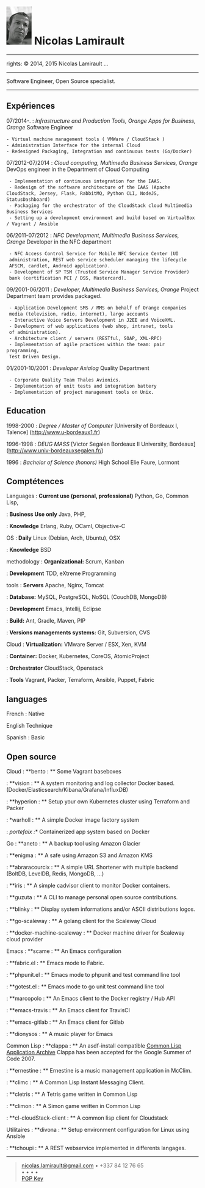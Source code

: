 ![](me.jpg) Nicolas Lamirault
===========================================
---
rights: © 2014, 2015 Nicolas Lamirault
...

----

Software Engineer, Open Source specialist.

----

Expériences
--------------

07/2014-.
:    *Infrastructure and Production Tools, Orange Apps for Business, Orange*
     Software Engineer

    - Virtual machine management tools ( VMWare / CloudStack )
    - Administration Interface for the internal Cloud
    - Redesigned Packaging, Integration and continuous tests (Go/Docker)

07/2012-07/2014
:    *Cloud computing, Multimedia Business Services, Orange*
     DevOps engineer in the Department of Cloud Computing

     - Implementation of continuous integration for the IAAS.
     - Redesign of the software architecture of the IAAS (Apache CloudStack, Jersey, Flask, RabbitMQ, Python CLI, NodeJS, StatusDashboard)
     - Packaging for the orchestrator of the CloudStack cloud Multimedia Business Services
     - Setting up a development environment and build based on VirtualBox / Vagrant / Ansible

06/2011-07/2012
:    *NFC Development, Multimedia Business Services, Orange*
     Developer in the NFC department

     - NFC Access Control Service for Mobile NFC Service Center (UI
     administration, REST web service scheduler managing the lifecycle
     AFSCM, cardlet, Android application).
     - Development of SP TSM (Trusted Service Manager Service Provider)
     bank (certification PCI / DSS, Mastercard).

09/2001-06/2011
:   *Developer, Multimedia Business Services, Orange*
     Project Department team provides packaged.

     - Application Development SMS / MMS on behalf of Orange companies
     media (television, radio, internet), large accounts
     - Interactive Voice Servers Development in J2EE and VoiceXML.
     - Development of web applications (web shop, intranet, tools
     of administration).
     - Architecture client / servers (RESTful, SOAP, XML-RPC)
     - Implementation of agile practices within the team: pair programming,
     Test Driven Design.

01/2001-10/2001
:    *Developer Axialog*
     Quality Department

     - Corporate Quality Team Thales Avionics.
     - Implementation of unit tests and integration battery
     - Implementation of project management tools on Unix.


Education
-------------

1998-2000
:    *Degree / Master of Computer*
     [University of Bordeaux I, Talence] (http://www.u-bordeaux1.fr)

1996-1998
:    *DEUG MASS*
     [Victor Segalen Bordeaux II University, Bordeaux] (http://www.univ-bordeauxsegalen.fr/)

1996
:    *Bachelor of Science (honors)*
     High School Elie Faure, Lormont

Comptétences
---------------

Languages
:    **Current use (personal, professional)**
     Python, Go, Common Lisp,

:    **Business Use only**
     Java, PHP,

:    **Knowledge**
     Erlang, Ruby, OCaml, Objective-C

OS
:    **Daily**
     Linux (Debian, Arch, Ubuntu), OSX

:    **Knowledge**
     BSD

methodology
:    **Organizational:**
     Scrum, Kanban

:    **Development**
     TDD, eXtreme Programming

tools
:    **Servers**
     Apache, Nginx, Tomcat

:    **Database:**
     MySQL, PostgreSQL, NoSQL (CouchDB, MongoDB)

:    **Development**
     Emacs, Intellij, Eclipse

:    **Build:**
     Ant, Gradle, Maven, PIP

:    **Versions managements systems:**
     Git, Subversion, CVS

Cloud
:    **Virtualization:**
     VMware Server / ESX, Xen, KVM

:    **Container:**
     Docker, Kubernetes, CoreOS, AtomicProject

:    **Orchestrator**
     CloudStack, Openstack

:    **Tools**
     Vagrant, Packer, Terraform, Ansible, Puppet, Fabric


languages
---------

French
: Native

English
Technique

Spanish
: Basic

Open source
----------------

Cloud
:   **bento : **
    Some Vagrant baseboxes

:   **vision : **
    A system monitoring and log collector Docker based.
    (Docker/Elasticsearch/Kibana/Grafana/InfluxDB)

:   **hyperion : **
    Setup your own Kubernetes cluster using Terraform and Packer

:   *warholl : **
    A simple Docker image factory system

:   *portefaix :**
    Containerized app system based on Docker

Go
:   **aneto : **
    A backup tool using Amazon Glacier

:   **enigma : **
    A safe using Amazon S3 and Amazon KMS

:   **abraracourcix : **
    A simple URL Shortener with multiple backend
    (BoltDB, LevelDB, Redis, MongoDB, ...)

:   **iris : **
    A simple cadvisor client to monitor Docker containers.

:   **guzuta : **
    A CLI to manage personal open source contributions.

:   **blinky : **
    Display system informations and/or ASCII distributions logos.

:   **go-scaleway : **
    A golang client for the Scaleway Cloud

:   **docker-machine-scaleway : **
    Docker machine driver for Scaleway cloud provider

Emacs
:   **scame : **
    An Emacs configuration

:   **fabric.el : **
    Emacs mode to Fabric.

:   **phpunit.el : **
    Emacs mode to phpunit and test command line tool

:   **gotest.el : **
    Emacs mode to go unit test command line tool

:   **marcopolo : **
    An Emacs client to the Docker registry / Hub API

:   **emacs-travis : **
    An Emacs client for TravisCI

:   **emacs-gitlab : **
    An Emacs client for Gitlab

:   **dionysos : **
    A music player for Emacs

Common Lisp
:   **clappa : **
    An asdf-install compatible [Common Lisp Application Archive](http://boinkor.net/archives/2007/04/some_details_about_clappa.html)
    Clappa has been accepted for the Google Summer of Code 2007.

:   **ernestine : **
    Ernestine is a music management application in McClim.

:   **climc : **
    A Common Lisp Instant Messaging Client.

:   **cletris : **
    A Tetris game written in Common Lisp

:   **climon : **
    A Simon game written in Common Lisp

:   **cl-cloudStack-client : **
    A common lisp client for Cloudstack

Utilitaires
:   **divona : **
    Setup environment configuration for Linux using Ansible

:   **tchoupi : **
    A REST webservice implemented in differents langages.


------
> <nicolas.lamirault@gmail.com> • +337 84 12 76 65 <br />
> <a href="https://github.com/nlamirault" alt="Github"><i class="fa fa-github"></i></a> •
> <a href="https://twitter.com/nlamirault" alt="Twitter"><i class="fa fa-twitter"></i> </a> •
> <a href="https://plus.google.com/+nicolaslamirault" alt="Google Plus"><i class="fa fa-google-plus"></i> </a>  •
> <a href="http://www.linkedin.com/in/nicolaslamirault" alt="Linkedin"><i class="fa fa-linkedin"></i> </a> •
> <a href="https://www.facebook.com/nicolas.lamirault" alt="Facebook"><i class="fa fa-facebook"></i> </a> <br />
> <a href="http://pgp.mit.edu/pks/lookup?op=get&search=0x5F99269A6FCA437C"> PGP Key </a>
